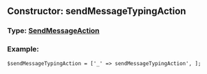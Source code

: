 ## Constructor: sendMessageTypingAction  



### Type: [SendMessageAction](../types/SendMessageAction.md)

### Example:


```
$sendMessageTypingAction = ['_' => sendMessageTypingAction', ];
```